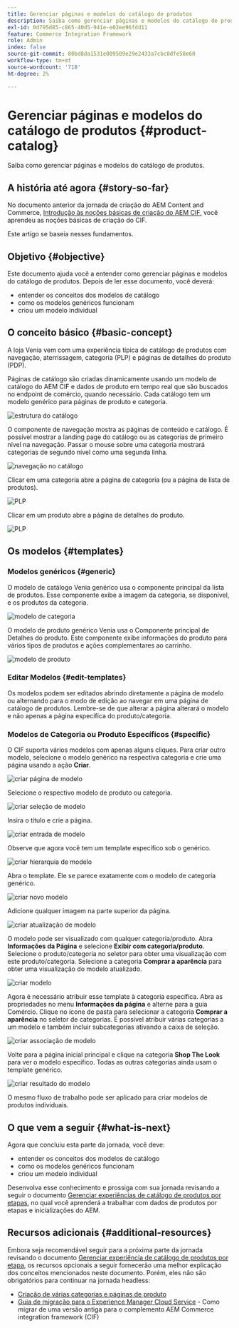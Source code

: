 ```yaml
---
title: Gerenciar páginas e modelos do catálogo de produtos
description: Saiba como gerenciar páginas e modelos do catálogo de produtos
exl-id: 0d795d85-c865-40d5-941e-e02ee96fdd11
feature: Commerce Integration Framework
role: Admin
index: false
source-git-commit: 80bd8da1531e009509e29e2433a7cbc8dfe58e60
workflow-type: tm+mt
source-wordcount: '718'
ht-degree: 2%

---
```



# Gerenciar páginas e modelos do catálogo de produtos {#product-catalog}

Saiba como gerenciar páginas e modelos do catálogo de produtos.

## A história até agora {#story-so-far}

No documento anterior da jornada de criação do AEM Content and Commerce, [Introdução às noções básicas de criação do AEM CIF,](/help/commerce-cloud/cif-storefront/commerce-journeys/aem-commerce-content-author/getting-started.md) você aprendeu as noções básicas de criação do CIF.

Este artigo se baseia nesses fundamentos.

## Objetivo {#objective}

Este documento ajuda você a entender como gerenciar páginas e modelos do catálogo de produtos. Depois de ler esse documento, você deverá:

* entender os conceitos dos modelos de catálogo
* como os modelos genéricos funcionam
* criou um modelo individual

## O conceito básico {#basic-concept}

A loja Venia vem com uma experiência típica de catálogo de produtos com navegação, aterrissagem, categoria (PLP) e páginas de detalhes do produto (PDP).

Páginas de catálogo são criadas dinamicamente usando um modelo de catálogo do AEM CIF e dados de produto em tempo real que são buscados no endpoint de comércio, quando necessário. Cada catálogo tem um modelo genérico para páginas de produto e categoria.

![estrutura do catálogo](assets/catalog-structure.png)

O componente de navegação mostra as páginas de conteúdo e catálogo. É possível mostrar a landing page do catálogo ou as categorias de primeiro nível na navegação. Passar o mouse sobre uma categoria mostrará categorias de segundo nível como uma segunda linha.

![navegação no catálogo](assets/catalog-navigation.png)

Clicar em uma categoria abre a página de categoria (ou a página de lista de produtos).

![PLP](assets/catalog-plp.png)

Clicar em um produto abre a página de detalhes do produto.

![PLP](assets/catalog-pdp.png)

## Os modelos {#templates}

### Modelos genéricos {#generic}

O modelo de catálogo Venia genérico usa o componente principal da lista de produtos. Esse componente exibe a imagem da categoria, se disponível, e os produtos da categoria.

![modelo de categoria](assets/category-template.png)

O modelo de produto genérico Venia usa o Componente principal de Detalhes do produto. Este componente exibe informações do produto para vários tipos de produtos e ações complementares ao carrinho.

![modelo de produto](assets/product-template.png)

### Editar Modelos {#edit-templates}

Os modelos podem ser editados abrindo diretamente a página de modelo ou alternando para o modo de edição ao navegar em uma página de catálogo de produtos. Lembre-se de que alterar a página alterará o modelo e não apenas a página específica do produto/categoria.

### Modelos de Categoria ou Produto Específicos {#specific}

O CIF suporta vários modelos com apenas alguns cliques. Para criar outro modelo, selecione o modelo genérico na respectiva categoria e crie uma página usando a ação **Criar**.

![criar página de modelo](assets/create-template-page.png)

Selecione o respectivo modelo de produto ou categoria.

![criar seleção de modelo](assets/create-template-select.png)

Insira o título e crie a página.

![criar entrada de modelo](assets/create-template-enter.png)

Observe que agora você tem um template específico sob o genérico.

![criar hierarquia de modelo](assets/create-template-hierachry.png)

Abra o template. Ele se parece exatamente com o modelo de categoria genérico.

![criar novo modelo](assets/create-template-new.png)

Adicione qualquer imagem na parte superior da página.

![criar atualização de modelo](assets/create-template-update.png)

O modelo pode ser visualizado com qualquer categoria/produto. Abra **Informações da Página** e selecione **Exibir com categoria/produto**. Selecione o produto/categoria no seletor para obter uma visualização com este produto/categoria. Selecione a categoria **Comprar a aparência** para obter uma visualização do modelo atualizado.

![criar modelo ](assets/create-template-picker.png)

Agora é necessário atribuir esse template à categoria específica. Abra as propriedades no menu **Informações da página** e alterne para a guia Comércio. Clique no ícone de pasta para selecionar a categoria **Comprar a aparência** no seletor de categorias. É possível atribuir várias categorias a um modelo e também incluir subcategorias ativando a caixa de seleção.

![criar associação de modelo](assets/create-template-associate.png)

Volte para a página inicial principal e clique na categoria **Shop The Look** para ver o modelo específico. Todas as outras categorias ainda usam o template genérico.

![criar resultado do modelo](assets/create-template-result.png)

O mesmo fluxo de trabalho pode ser aplicado para criar modelos de produtos individuais.

## O que vem a seguir {#what-is-next}

Agora que concluiu esta parte da jornada, você deve:

* entender os conceitos dos modelos de catálogo
* como os modelos genéricos funcionam
* criou um modelo individual

Desenvolva esse conhecimento e prossiga com sua jornada revisando a seguir o documento [Gerenciar experiências de catálogo de produtos por etapas](/help/commerce-cloud/cif-storefront/commerce-journeys/aem-commerce-content-author/staged-catalog.md), no qual você aprenderá a trabalhar com dados de produtos por etapas e inicializações do AEM.

## Recursos adicionais {#additional-resources}

Embora seja recomendável seguir para a próxima parte da jornada revisando o documento [Gerenciar experiência de catálogo de produtos por etapa](/help/commerce-cloud/cif-storefront/commerce-journeys/aem-commerce-content-author/staged-catalog.md), os recursos opcionais a seguir fornecerão uma melhor explicação dos conceitos mencionados neste documento. Porém, eles não são obrigatórios para continuar na jornada headless:

* [Criação de várias categorias e páginas de produto](/help/commerce-cloud/cif-storefront/authoring/multi-template-usage.md)
* [Guia de migração para o Experience Manager Cloud Service](/help/commerce-cloud/cif-storefront/migration.md) - Como migrar de uma versão antiga para o complemento AEM Commerce integration framework (CIF)
